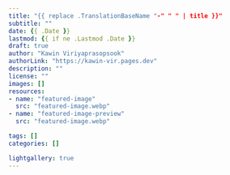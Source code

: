 ```yaml
---
title: "{{ replace .TranslationBaseName "-" " " | title }}"
subtitle: ""
date: {{ .Date }}
lastmod: {{ if ne .Lastmod .Date }}
draft: true
author: "Kawin Viriyaprasopsook"
authorLink: "https://kawin-vir.pages.dev"
description: ""
license: ""
images: []
resources:
- name: "featured-image"
  src: "featured-image.webp"
- name: "featured-image-preview"
  src: "featured-image.webp"

tags: []
categories: []

lightgallery: true
---
```


<!--more-->
